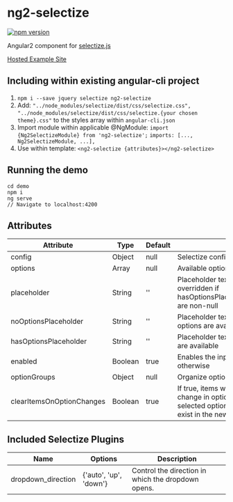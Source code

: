 # ng2-selectize

[![npm version](https://badge.fury.io/js/ng2-selectize.svg)](https://badge.fury.io/js/ng2-selectize)

Angular2 component for [selectize.js](https://selectize.github.io/selectize.js/)

[Hosted Example Site](http://nicholasazar.github.io/)

## Including within existing angular-cli project

1. `npm i --save jquery selectize ng2-selectize`
2. Add:
    `"../node_modules/selectize/dist/css/selectize.css",`
    `"../node_modules/selectize/dist/css/selectize.{your chosen theme}.css"`
    to the styles array within `angular-cli.json`
3. Import module within applicable @NgModule:
   `import {Ng2SelectizeModule} from 'ng2-selectize';`
   `imports: [..., Ng2SelectizeModule, ...],`
4. Use within template: `<ng2-selectize {attributes}></ng2-selectize>`
 
## Running the demo
 ```
 cd demo
 npm i
 ng serve
 // Navigate to localhost:4200
 ```
 
## Attributes
| Attribute | Type | Default | Description | Implemented |
| --- | --- | --- | --- | --- |
| config | Object | null | Selectize config | Yes |
| options | Array | null | Available options to select from | Yes |
| placeholder | String | '' | Placeholder text to be displayed. Is overridden if hasOptionsPlaceholder/noOptionsPlaceholder are non-null | Yes |
| noOptionsPlaceholder | String | '' | Placeholder text to be displayed when no options are available | Yes |
| hasOptionsPlaceholder | String | '' | Placeholder text to be displayed when options are available | Yes |
| enabled | Boolean | true | Enables the input field when true, disabled otherwise | Yes |
| optionGroups | Object | null | Organize options within groups | Yes |
| clearItemsOnOptionChanges | Boolean | true | If true, items will be deselected when a change in options is detected. Otherwise, selected options will be maintained if they still exist in the new options. | No |

## Included Selectize Plugins
| Name | Options | Description |
| --- | --- | --- |
| dropdown_direction | {'auto', 'up', 'down'} | Control the direction in which the dropdown opens. |

